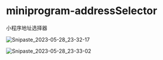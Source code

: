 # miniprogram-addressSelector
小程序地址选择器

![Snipaste_2023-05-28_23-32-17](https://github.com/SEAHAISEA/miniprogram-addressSelector/assets/50478918/a95964af-49a6-4bbe-ae1f-05e266f76795)

![Snipaste_2023-05-28_23-33-02](https://github.com/SEAHAISEA/miniprogram-addressSelector/assets/50478918/06de9ad0-b0db-432c-bce2-295a70f28be4)

